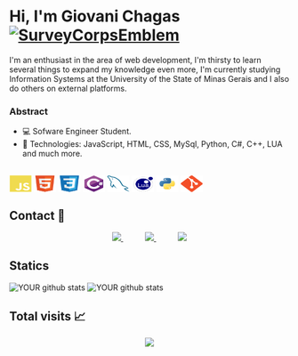# Hi, I'm Giovani Chagas <a href="https://emoji.gg/emoji/SurveyCorpsEmblem"><img src="https://emoji.gg/assets/emoji/SurveyCorpsEmblem.png" width="64px" height="64px" alt="SurveyCorpsEmblem"></a>


I'm an enthusiast in the area of ​​web development, I'm thirsty to learn several things to expand my knowledge even more, I'm currently studying Information Systems at the University of the State of Minas Gerais and I also do others on external platforms.

### Abstract

- 💻 Sofware Engineer Student.
- :rocket: Technologies: JavaScript, HTML, CSS, MySql, Python, C#, C++, LUA and much more.



<div style="display: inline_block"><br>
  <img align="center" alt="Js" height="30" width="40" src="https://raw.githubusercontent.com/devicons/devicon/master/icons/javascript/javascript-plain.svg">
  <img align="center" alt="HTML" height="30" width="40" src="https://raw.githubusercontent.com/devicons/devicon/master/icons/html5/html5-original.svg">
  <img align="center" alt="CSS" height="30" width="40" src="https://raw.githubusercontent.com/devicons/devicon/master/icons/css3/css3-original.svg">
  <img align="center" alt="Csharp" height="30" width="40" src="https://raw.githubusercontent.com/devicons/devicon/master/icons/csharp/csharp-original.svg">  
  <img align="center" alt="MYSQL" height="30" width="40" src="https://raw.githubusercontent.com/devicons/devicon/master/icons/mysql/mysql-original.svg">
  <img align="center" alt="git" height="30" width="40"  src="https://raw.githubusercontent.com/github/explore/80688e429a7d4ef2fca1e82350fe8e3517d3494d/topics/lua/lua.png">
  <img align="center" alt="py" height="30" width="40" src="https://raw.githubusercontent.com/github/explore/80688e429a7d4ef2fca1e82350fe8e3517d3494d/topics/python/python.png"
   <img align="center" alt="git" height="30" width="40" src="https://raw.githubusercontent.com/github/explore/80688e429a7d4ef2fca1e82350fe8e3517d3494d/topics/lua/lua.png">
  <img align="center" alt="git" height="30" width="40"  src="https://raw.githubusercontent.com/devicons/devicon/master/icons/git/git-original.svg">
  
  
</div>

## Contact :iphone:

<p align="center">
    <a href="https://github.com/giovani187">
        <img  src="https://img.shields.io/badge/github-%23100000.svg?&style=for-the-badge&logo=github&logoColor=white&link=mailto:https://github.com/giovani187">
    </a>
    &nbsp;&nbsp;&nbsp;&nbsp;&nbsp;&nbsp;&nbsp;&nbsp;&nbsp;
    <a href="mailto:giovanics187@gmail.com">
        <img src="https://img.shields.io/badge/gmail-D14836?&style=for-the-badge&logo=gmail&logoColor=white&link=mailto:giovanics187@gmail.com">
    </a>
    &nbsp;&nbsp;&nbsp;&nbsp;&nbsp;&nbsp;&nbsp;&nbsp;&nbsp;
    <a href="https://www.linkedin.com/in/giovani-chagas-037154215">
        <img src="https://img.shields.io/badge/linkedin-%230077B5.svg?&style=for-the-badge&logo=linkedin&logoColor=white&link=mailto:https://www.linkedin.com/in/giovani-chagas-037154215/">
    </a>
</p>

## Statics
![YOUR github stats](https://github-readme-stats.vercel.app/api?username=giovani187&theme=react)
![YOUR github stats](https://github-readme-stats.vercel.app/api/top-langs/?username=giovani187&layout=compact&hide_border=true&langs_count=10&theme=react)

<p align="center"> 

 ## Total visits :chart_with_upwards_trend: <br>
 <p align="center"> 
   <img alingn="center" src="https://profile-counter.glitch.me/giovani187/count.svg" />
 </p>

</p>
